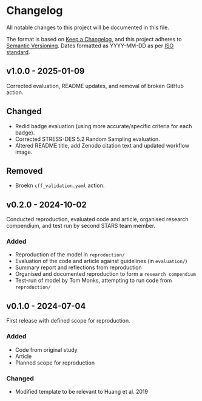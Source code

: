 # Changelog

All notable changes to this project will be documented in this file.

The format is based on [Keep a Changelog](https://keepachangelog.com/en/1.1.0/),
and this project adheres to [Semantic Versioning](https://semver.org/spec/v2.0.0.html). Dates formatted as YYYY-MM-DD as per [ISO standard](https://www.iso.org/iso-8601-date-and-time-format.html).

## v1.0.0 - 2025-01-09

Corrected evaluation, README updates, and removal of broken GitHub action.

## Changed

* Redid badge evaluation (using more accurate/specific criteria for each badge).
* Corrected STRESS-DES 5.2 Random Sampling evaluation.
* Altered README title, add Zenodo citation text and updated workflow image.

## Removed

* Broekn `cff_validation.yaml` action.

## v0.2.0 - 2024-10-02

Conducted reproduction, evaluated code and article, organised research compendium, and test run by second STARS team member.

### Added

* Reproduction of the model in `reproduction/`
* Evaluation of the code and article against guidelines (in `evaluation/`)
* Summary report and reflections from reproduction
* Organised and documented reproduction to form a `research compendium`
* Test-run of model by Tom Monks, attempting to run code from `reproduction/`

## v0.1.0 - 2024-07-04

First release with defined scope for reproduction.

### Added

* Code from original study
* Article
* Planned scope for reproduction

### Changed

* Modified template to be relevant to Huang et al. 2019
